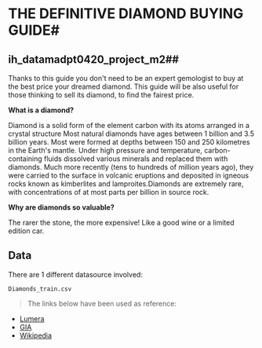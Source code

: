 # THE DEFINITIVE DIAMOND BUYING GUIDE#
## ih_datamadpt0420_project_m2##
 
Thanks to this guide you don't need to be an expert gemologist to buy at the best price your dreamed diamond. This guide will be also useful for those thinking to sell its diamond, to find the fairest price.

**What is a diamond?**

Diamond is a solid form of the element carbon with its atoms arranged in a crystal structure Most natural diamonds have ages between 1 billion and 3.5 billion years. Most were formed at depths between 150 and 250 kilometres in the Earth's mantle. Under high pressure and temperature, carbon-containing fluids dissolved various minerals and replaced them with diamonds. Much more recently (tens to hundreds of million years ago), they were carried to the surface in volcanic eruptions and deposited in igneous rocks known as kimberlites and lamproites.Diamonds are extremely rare, with concentrations of at most parts per billion in source rock.

**Why are diamonds so valuable?**

The rarer the stone, the more expensive! Like a good wine or a limited edition car.

## **Data**
There are 1 different datasource involved:

    Diamonds_train.csv

> The links below have been used as reference:
- [Lumera](https://www.lumeradiamonds.com/)
- [GIA](https://4cs.gia.edu)
- [Wikipedia](https://en.wikipedia.org/wiki/Diamond)